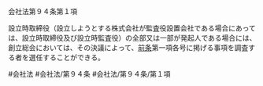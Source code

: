 会社法第９４条第１項

設立時取締役（設立しようとする株式会社が監査役設置会社である場合にあっては、設立時取締役及び設立時監査役）の全部又は一部が発起人である場合には、創立総会においては、その決議によって、[前条](会社法＿＿＿＿第９３条第１項)第一項各号に掲げる事項を調査する者を選任することができる。

#会社法
#会社法/第９４条
#会社法/第９４条/第１項
